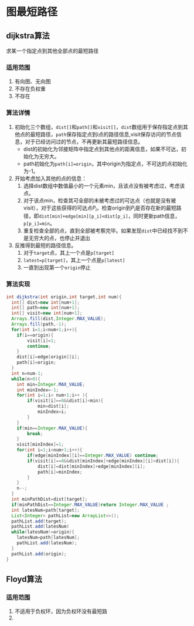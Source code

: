 # 图最短路径

## dijkstra算法
求某一个指定点到其他全部点的最短路径
### 适用范围
1. 有向图、无向图
2. 不存在负权重
3. 不存在

### 算法详情
1. 初始化三个数组，`dist[]`和`path[]`和`visit[]`，`dist`数组用于保存指定点到其他点的最短路径，`path`保存指定点到i点的路径信息,visit保存访问的节点信息，对于已经访问过的节点，不再更新其最短路径信息。
   - dist的初始化为邻接矩阵中指定点到其他点的距离信息，如果不可达，初始化为无穷大。
   - path初始化为`path[i]=origin`，其中origin为指定点，不可达的点初始化为-1。
2. 开始考虑加入其他的点的信息：
   1. 选择dist数组中数值最小的一个元素min，且该点没有被考虑过，考虑该点。
   2. 对于该点min，检查其可全部的未被考虑过的可达点（也就是没有被visit），对于这些获得的可达点$P_i$，检查origin到$P_i$是否存在新的最短路径，即`dist[min]+edge[min][p_i]<dist[p_i]`，同时更新path信息，`p[p_i]=min`。
   3. 重复检查全部的点，直到全部被考察完毕。如果发现`dist`中已经找不到不是无穷大的点，也停止并退出
3. 反推得到最短的路径信息。
   1. 对于`target`点，其上一个点是`p[target]`
   2. `latest=p[target]`，其上一个点是`p[latest]`
   3. 一直到出现第一个`origin`停止



### 算法实现

```java
int dijkstra(int origin,int target,int num){
  int[] dist=new int[num+1];
  int[] path=new int[num+1];
  int[] visit=new int[num+1];
  Arrays.fill(dist,Integer.MAX_VALUE);
  Arrays.fill(path,-1);
  for(int i=1;i<num+1;i++){
    if(i==origin){
        visit[i]=1;
        continue;
    }
    dist[i]=edge[origin][i];
    path[i]=origin;
  }
  int n=num-1;
  while(n>0){
    int min=Integer.MAX_VALUE;
    int minIndex=-1;
    for(int i=1;i< num+1;i++ ){
        if(visit[i]==0&&dist[i]<min){
            min=dist[i];
            minIndex=i;
        }
    }
    if(min==Integer.MAX_VALUE){
        break;
    }
    visit[minIndex]=1;
    for(int i=1;i<num+1;i++){
        if(edge[minIndex][i]==Integer.MAX_VALUE) continue;
        if(visit[i]==0&&dist[minIndex]+edge[minIndex][i]<dist[i]){
            dist[i]=dist[minIndex]+edge[minIndex][i];
            path[i]=minIndex;
        }
    }
    n--;
  }
  int minPathDist=dist[target];
  if(minPathDist==Integer.MAX_VALUE)return Integer.MAX_VALUE ;
  int latesNum=path[target];
  List<Integer> pathList=new ArrayList<>();
  pathList.add(target);
  pathList.add(latesNum)
  while(latesNum!=origin){
    latesNum=path[latesNum];
    pathList.add(latesNum);
  }
  pathList.add(origin);
}
```



## Floyd算法

### 适用范围

1. 不适用于负权环，因为负权环没有最短路
2. 
